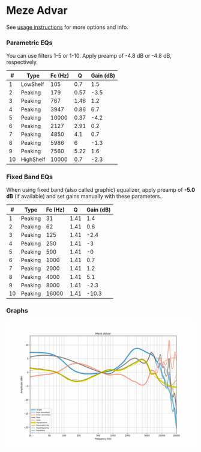 # Meze Advar
See [usage instructions](https://github.com/jaakkopasanen/AutoEq#usage) for more options and info.

### Parametric EQs
You can use filters 1-5 or 1-10. Apply preamp of -4.8 dB or -4.8 dB, respectively.

|   # | Type      |   Fc (Hz) |    Q |   Gain (dB) |
|-----|-----------|-----------|------|-------------|
|   1 | LowShelf  |       105 | 0.7  |         1.5 |
|   2 | Peaking   |       179 | 0.57 |        -3.5 |
|   3 | Peaking   |       767 | 1.46 |         1.2 |
|   4 | Peaking   |      3947 | 0.86 |         6.7 |
|   5 | Peaking   |     10000 | 0.37 |        -4.2 |
|   6 | Peaking   |      2127 | 2.91 |         0.2 |
|   7 | Peaking   |      4850 | 4.1  |         0.7 |
|   8 | Peaking   |      5986 | 6    |        -1.3 |
|   9 | Peaking   |      7560 | 5.22 |         1.6 |
|  10 | HighShelf |     10000 | 0.7  |        -2.3 |

### Fixed Band EQs
When using fixed band (also called graphic) equalizer, apply preamp of **-5.0 dB** (if available) and set gains manually with these parameters.

|   # | Type    |   Fc (Hz) |    Q |   Gain (dB) |
|-----|---------|-----------|------|-------------|
|   1 | Peaking |        31 | 1.41 |         1.4 |
|   2 | Peaking |        62 | 1.41 |         0.6 |
|   3 | Peaking |       125 | 1.41 |        -2.4 |
|   4 | Peaking |       250 | 1.41 |        -3   |
|   5 | Peaking |       500 | 1.41 |        -0   |
|   6 | Peaking |      1000 | 1.41 |         0.7 |
|   7 | Peaking |      2000 | 1.41 |         1.2 |
|   8 | Peaking |      4000 | 1.41 |         5.1 |
|   9 | Peaking |      8000 | 1.41 |        -2.3 |
|  10 | Peaking |     16000 | 1.41 |       -10.3 |

### Graphs
![](./Meze%20Advar.png)
